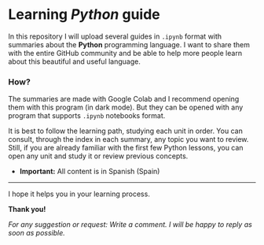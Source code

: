 # Learning _Python_ guide

In this repository I will upload several guides in `.ipynb` format with summaries about the **Python** programming language.
I want to share them with the entire GitHub community and be able to help more people learn about this beautiful and 
useful language.

### How?

The summaries are made with Google Colab and I recommend opening them with this program (in dark mode). But they can 
be opened with any program that supports `.ipynb` notebooks format.

It is best to follow the learning path, studying each unit in order.
You can consult, through the index in each summary, any topic you want to review.
Still, if you are already familiar with the first few Python lessons, you can open any unit and study it or review previous concepts.

* **Important:** All content is in Spanish (Spain)

---
I hope it helps you in your learning process.

**Thank you!**


_For any suggestion or request: Write a comment. I will be happy to reply as soon as possible._
